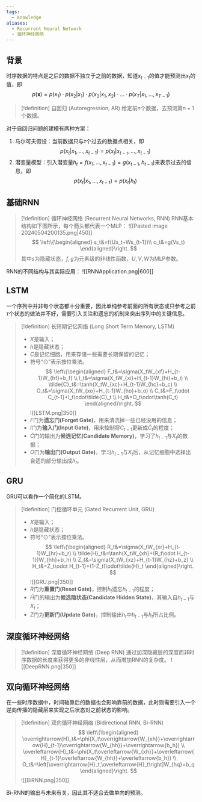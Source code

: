 ```yaml
---
tags:
  - Knowledge
aliases:
  - Recurrent Neural Network
  - 循环神经网络
---
```

## 背景
时序数据的特点是之后的数据不独立于之前的数据，知道$x_{t-1}$的值才能预测出$x_t$的值，即
$$p(\mathbf{x})=p(x_1)\cdot p(x_2|x_1)\cdot p(x_3|x_1,x_2)\cdot...\cdot p(x_T|x_1,...,x_{T-1})$$
> [!definition] 自回归 (Autoregression, AR)
> 给定前$n$个数据，去预测第$n+1$个数据。

对于自回归问题的建模有两种方案：
1. 马尔可夫假设：当前数据只与$\tau$个过去的数据点相关，即
	$$p(x_t|x_1,...,x_{t-1})=p(x_t|x_{t-\tau},...,x_{t-1})$$
1. 潜变量模型：引入潜变量$h_t=f(x_1,...,x_{t-1})=g(x_{t-1},h_{t-1})$来表示过去的信息，即
	$$p(x_t|x_1,...,x_{t-1})=p(x_t|h_t)$$
## 基础RNN
> [!definition] 循环神经网络 (Recurrent Neural Networks, RNN)
> RNN基本结构如下图所示，每个箭头都代表一个MLP：
> ![[Pasted image 20240504200135.png|450]]
> $$
> \left\{\begin{aligned}
> s_t&=f(Ux_t+Ws_{t-1})\\
> o_t&=g(Vs_t)
> \end{aligned}\right.
> $$
> 其中$s$为隐藏状态，$f,g$为元素级的非线性函数，$U,V,W$为MLP参数。

RNN的不同结构与其实际应用：
![[RNNApplication.png|600]]
## LSTM
一个序列中并非每个状态都十分重要，因此单纯参考前面的所有状态或只参考之前$\tau$个状态的做法并不好，需要引入关注和遗忘的机制来突出序列中的关键信息。
> [!definition] 长短期记忆网络 (Long Short Term Memory, LSTM)
> - $X$是输入；
> - $h$是隐藏状态；
> - $C$是记忆细胞，用来存储一些需要长期保留的记忆；
> - 符号“$\odot$”表示按位乘法。
> $$
> \left\{\begin{aligned}
> F_t&=\sigma(X_tW_{xf}+H_{t-1}W_{hf}+b_f) \\
> I_t&=\sigma(X_tW_{xi}+H_{t-1}W_{hi}+b_i) \\
> \tilde{C}_t&=\tanh(X_tW_{xc}+H_{t-1}W_{hc}+b_c) \\
> O_t&=\sigma(X_tW_{xo}+H_{t-1}W_{ho}+b_o) \\
> C_t&=F_t\odot C_{t-1}+I_t\odot\tilde{C}_t \\
> H_t&=O_t\odot\tanh(C_t)
> \end{aligned}\right.
> $$
> ![[LSTM.png|350]]
> - $F$门为**遗忘门(Forget Gate)**，用来清洗掉一些已经没用的信息；
> - $I$门为**输入门(Input Gate)**，用来控制将$C_{t-1}$更新成$\tilde{C}_t$的程度；
> - $\tilde{C}$门的输出为**候选记忆(Candidate Memory)**，学习了$h_{t-1}$与$X_t$的数据；
> - $O$门为**输出门(Output Gate)**，学习$h_{t-1}$与$X_t$后，从记忆细胞中选择出合适的部分输出成$h_t$。
## GRU
GRU可以看作一个简化的LSTM。
> [!definition] 门控循环单元 (Gated Recurrent Unit, GRU)
> - $X$是输入；
> - $h$是隐藏状态；
> - 符号“$\odot$”表示按位乘法。
> $$
> \left\{\begin{aligned}
> R_t&=\sigma(X_tW_{xr}+H_{t-1}W_{hr}+b_r) \\
> \tilde{H}_t&=\tanh(X_tW_{xh}+(R_t\odot H_{t-1})W_{hh}+b_h) \\
> Z_t&=\sigma(X_tW_{xz}+H_{t-1}W_{hz}+b_z) \\
> H_t&=Z_t\odot H_{t-1}+(1-Z_t)\odot\tilde{H}_t
> \end{aligned}\right.
> $$
> ![[GRU.png|350]]
> - $R$门为**重置门(Reset Gate)**，控制$\tilde{h}_t$遗忘$h_{t-1}$的程度；
> - $\tilde{H}$门的输出为**候选隐状态(Candidate Hidden State)**，其输入自$h_{t-1}$与$X_t$；
> - $Z$门为**更新门(Update Gate)**，控制输出$h_t$中$h_{t-1}$与$\tilde{h}_t$所占比例。
## 深度循环神经网络
> [!definition] 深度循环神经网络 (Deep RNN)
> 通过加深隐藏层的深度而非时序数据的长度来获得更多的非线性层，从而增加RNN的复杂度。
> ![[DeepRNN.png|350]]
## 双向循环神经网络
在一些时序数据中，时间轴靠后的数据也会影响靠前的数据，此时则需要引入一个逆向传播的隐藏层来实现之后状态对之前状态的影响。
> [!definition] 双向循环神经网络 (Bidirectional RNN, Bi-RNN)
> $$
> \left\{\begin{aligned}
> \overrightarrow{H}_t&=\phi(X_t\overrightarrow{W_{xh}}+\overrightarrow{H}_{t-1}\overrightarrow{W_{hh}}+\overrightarrow{b_h}) \\
> \overleftarrow{H}_t&=\phi(X_t\overleftarrow{W_{xh}}+\overleftarrow{H}_{t-1}\overleftarrow{W_{hh}}+\overleftarrow{b_h}) \\
> O_t&=\left[\overrightarrow{H}_t,\overleftarrow{H}_t\right]W_{hq}+b_q
> \end{aligned}\right.
> $$
> ![[BiRNN.png|350]]

Bi-RNN的输出与未来有关，因此其不适合去做单向的预测。